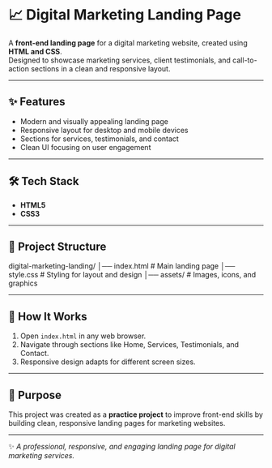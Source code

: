 # 📈 Digital Marketing Landing Page  

A **front-end landing page** for a digital marketing website, created using **HTML and CSS**.  
Designed to showcase marketing services, client testimonials, and call-to-action sections in a clean and responsive layout.  

---

## ✨ Features  
- Modern and visually appealing landing page  
- Responsive layout for desktop and mobile devices  
- Sections for services, testimonials, and contact  
- Clean UI focusing on user engagement  

---

## 🛠️ Tech Stack  
- **HTML5**  
- **CSS3**  

---

## 📂 Project Structure  
digital-marketing-landing/
│── index.html # Main landing page
│── style.css # Styling for layout and design
│── assets/ # Images, icons, and graphics


---

## 🚀 How It Works  
1. Open `index.html` in any web browser.  
2. Navigate through sections like Home, Services, Testimonials, and Contact.  
3. Responsive design adapts for different screen sizes.  

---

## 🎯 Purpose  
This project was created as a **practice project** to improve front-end skills by building clean, responsive landing pages for marketing websites.  

---
✨ *A professional, responsive, and engaging landing page for digital marketing services.*

